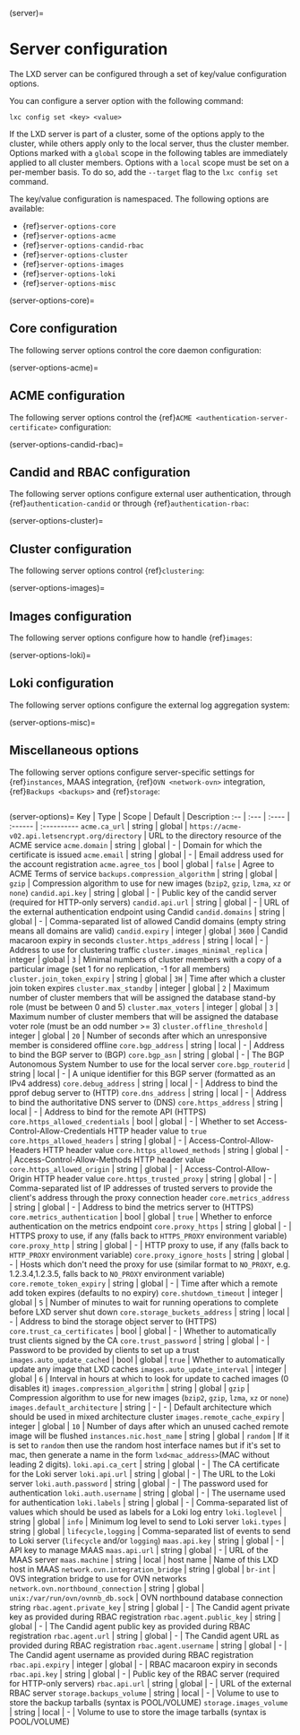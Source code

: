 (server)=
# Server configuration

The LXD server can be configured through a set of key/value configuration options.

You can configure a server option with the following command:

    lxc config set <key> <value>

If the LXD server is part of a cluster, some of the options apply to the cluster, while others apply only to the local server, thus the cluster member.
Options marked with a `global` scope in the following tables are immediately applied to all cluster members.
Options with a `local` scope must be set on a per-member basis.
To do so, add the `--target` flag to the `lxc config set` command.

The key/value configuration is namespaced.
The following options are available:

- {ref}`server-options-core`
- {ref}`server-options-acme`
- {ref}`server-options-candid-rbac`
- {ref}`server-options-cluster`
- {ref}`server-options-images`
- {ref}`server-options-loki`
- {ref}`server-options-misc`

(server-options-core)=
## Core configuration

The following server options control the core daemon configuration:

(server-options-acme)=
## ACME configuration

The following server options control the {ref}`ACME <authentication-server-certificate>` configuration:

(server-options-candid-rbac)=
## Candid and RBAC configuration

The following server options configure external user authentication, through {ref}`authentication-candid` or through {ref}`authentication-rbac`:

(server-options-cluster)=
## Cluster configuration

The following server options control {ref}`clustering`:

(server-options-images)=
## Images configuration

The following server options configure how to handle {ref}`images`:

(server-options-loki)=
## Loki configuration

The following server options configure the external log aggregation system:

(server-options-misc)=
## Miscellaneous options

The following server options configure server-specific settings for {ref}`instances`, MAAS integration, {ref}`OVN <network-ovn>` integration, {ref}`Backups <backups>` and {ref}`storage`:



```{rst-class} break-col-4 min-width-4-8
```

(server-options)=
Key                                 | Type      | Scope     | Default                                          | Description
:--                                 | :---      | :----     | :------                                          | :----------
`acme.ca_url`                       | string    | global    | `https://acme-v02.api.letsencrypt.org/directory` | URL to the directory resource of the ACME service
`acme.domain`                       | string    | global    | -                                                | Domain for which the certificate is issued
`acme.email`                        | string    | global    | -                                                | Email address used for the account registration
`acme.agree_tos`                    | bool      | global    | `false`                                          | Agree to ACME Terms of service
`backups.compression_algorithm`     | string    | global    | `gzip`                                           | Compression algorithm to use for new images (`bzip2`, `gzip`, `lzma`, `xz` or `none`)
`candid.api.key`                    | string    | global    | -                                                | Public key of the candid server (required for HTTP-only servers)
`candid.api.url`                    | string    | global    | -                                                | URL of the external authentication endpoint using Candid
`candid.domains`                    | string    | global    | -                                                | Comma-separated list of allowed Candid domains (empty string means all domains are valid)
`candid.expiry`                     | integer   | global    | `3600`                                           | Candid macaroon expiry in seconds
`cluster.https_address`             | string    | local     | -                                                | Address to use for clustering traffic
`cluster.images_minimal_replica`    | integer   | global    | `3`                                              | Minimal numbers of cluster members with a copy of a particular image (set 1 for no replication, -1 for all members)
`cluster.join_token_expiry`         | string    | global    | `3H`                                             | Time after which a cluster join token expires
`cluster.max_standby`               | integer   | global    | `2`                                              | Maximum number of cluster members that will be assigned the database stand-by role (must be between 0 and 5)
`cluster.max_voters`                | integer   | global    | `3`                                              | Maximum number of cluster members that will be assigned the database voter role (must be an odd number >= 3)
`cluster.offline_threshold`         | integer   | global    | `20`                                             | Number of seconds after which an unresponsive member is considered offline
`core.bgp_address`                  | string    | local     | -                                                | Address to bind the BGP server to (BGP)
`core.bgp_asn`                      | string    | global    | -                                                | The BGP Autonomous System Number to use for the local server
`core.bgp_routerid`                 | string    | local     | -                                                | A unique identifier for this BGP server (formatted as an IPv4 address)
`core.debug_address`                | string    | local     | -                                                | Address to bind the pprof debug server to (HTTP)
`core.dns_address`                  | string    | local     | -                                                | Address to bind the authoritative DNS server to (DNS)
`core.https_address`                | string    | local     | -                                                | Address to bind for the remote API (HTTPS)
`core.https_allowed_credentials`    | bool      | global    | -                                                | Whether to set Access-Control-Allow-Credentials HTTP header value to `true`
`core.https_allowed_headers`        | string    | global    | -                                                | Access-Control-Allow-Headers HTTP header value
`core.https_allowed_methods`        | string    | global    | -                                                | Access-Control-Allow-Methods HTTP header value
`core.https_allowed_origin`         | string    | global    | -                                                | Access-Control-Allow-Origin HTTP header value
`core.https_trusted_proxy`          | string    | global    | -                                                | Comma-separated list of IP addresses of trusted servers to provide the client's address through the proxy connection header
`core.metrics_address`              | string    | global    | -                                                | Address to bind the metrics server to (HTTPS)
`core.metrics_authentication`       | bool      | global    | `true`                                           | Whether to enforce authentication on the metrics endpoint
`core.proxy_https`                  | string    | global    | -                                                | HTTPS proxy to use, if any (falls back to `HTTPS_PROXY` environment variable)
`core.proxy_http`                   | string    | global    | -                                                | HTTP proxy to use, if any (falls back to `HTTP_PROXY` environment variable)
`core.proxy_ignore_hosts`           | string    | global    | -                                                | Hosts which don't need the proxy for use (similar format to `NO_PROXY`, e.g. 1.2.3.4,1.2.3.5, falls back to `NO_PROXY` environment variable)
`core.remote_token_expiry`          | string    | global    | -                                                | Time after which a remote add token expires (defaults to no expiry)
`core.shutdown_timeout`             | integer   | global    | `5`                                              | Number of minutes to wait for running operations to complete before LXD server shut down
`core.storage_buckets_address`      | string    | local     | -                                                | Address to bind the storage object server to (HTTPS)
`core.trust_ca_certificates`        | bool      | global    | -                                                | Whether to automatically trust clients signed by the CA
`core.trust_password`               | string    | global    | -                                                | Password to be provided by clients to set up a trust
`images.auto_update_cached`         | bool      | global    | `true`                                           | Whether to automatically update any image that LXD caches
`images.auto_update_interval`       | integer   | global    | `6`                                              | Interval in hours at which to look for update to cached images (0 disables it)
`images.compression_algorithm`      | string    | global    | `gzip`                                           | Compression algorithm to use for new images (`bzip2`, `gzip`, `lzma`, `xz` or `none`)
`images.default_architecture`       | string    | -         | -                                                | Default architecture which should be used in mixed architecture cluster
`images.remote_cache_expiry`        | integer   | global    | `10`                                             | Number of days after which an unused cached remote image will be flushed
`instances.nic.host_name`           | string    | global    | `random`                                         | If it is set to `random` then use the random host interface names but if it's set to mac, then generate a name in the form `lxd<mac_address>`(MAC without leading 2 digits).
`loki.api.ca_cert`                  | string    | global    | -                                                | The CA certificate for the Loki server
`loki.api.url`                      | string    | global    | -                                                | The URL to the Loki server
`loki.auth.password`                | string    | global    | -                                                | The password used for authentication
`loki.auth.username`                | string    | global    | -                                                | The username used for authentication
`loki.labels`                       | string    | global    | -                                                | Comma-separated list of values which should be used as labels for a Loki log entry
`loki.loglevel`                     | string    | global    | `info`                                           | Minimum log level to send to Loki server
`loki.types`                        | string    | global    | `lifecycle,logging`                              | Comma-separated list of events to send to Loki server (`lifecycle` and/or `logging`)
`maas.api.key`                      | string    | global    | -                                                | API key to manage MAAS
`maas.api.url`                      | string    | global    | -                                                | URL of the MAAS server
`maas.machine`                      | string    | local     | host name                                        | Name of this LXD host in MAAS
`network.ovn.integration_bridge`    | string    | global    | `br-int`                                         | OVS integration bridge to use for OVN networks
`network.ovn.northbound_connection` | string    | global    | `unix:/var/run/ovn/ovnnb_db.sock`                | OVN northbound database connection string
`rbac.agent.private_key`            | string    | global    | -                                                | The Candid agent private key as provided during RBAC registration
`rbac.agent.public_key`             | string    | global    | -                                                | The Candid agent public key as provided during RBAC registration
`rbac.agent.url`                    | string    | global    | -                                                | The Candid agent URL as provided during RBAC registration
`rbac.agent.username`               | string    | global    | -                                                | The Candid agent username as provided during RBAC registration
`rbac.api.expiry`                   | integer   | global    | -                                                | RBAC macaroon expiry in seconds
`rbac.api.key`                      | string    | global    | -                                                | Public key of the RBAC server (required for HTTP-only servers)
`rbac.api.url`                      | string    | global    | -                                                | URL of the external RBAC server
`storage.backups_volume`            | string    | local     | -                                                | Volume to use to store the backup tarballs (syntax is POOL/VOLUME)
`storage.images_volume`             | string    | local     | -                                                | Volume to use to store the image tarballs (syntax is POOL/VOLUME)
